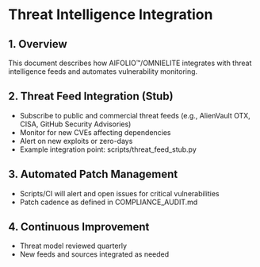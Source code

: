 # Threat Intelligence Integration

## 1. Overview

This document describes how AIFOLIO™/OMNIELITE integrates with threat intelligence feeds and automates vulnerability monitoring.

## 2. Threat Feed Integration (Stub)

- Subscribe to public and commercial threat feeds (e.g., AlienVault OTX, CISA, GitHub Security Advisories)
- Monitor for new CVEs affecting dependencies
- Alert on new exploits or zero-days
- Example integration point: scripts/threat_feed_stub.py

## 3. Automated Patch Management

- Scripts/CI will alert and open issues for critical vulnerabilities
- Patch cadence as defined in COMPLIANCE_AUDIT.md

## 4. Continuous Improvement

- Threat model reviewed quarterly
- New feeds and sources integrated as needed
